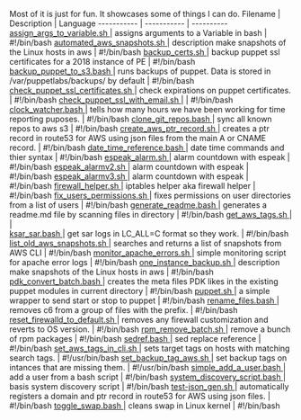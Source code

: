 Most of it is just for fun. 
  It showcases some of things I can do.
  Filename | Description | Language
  ----------- | ----------- | ----------
<a href="https://github.com/zeekus/bash/blob/master/assign_args_to_variable.sh"> assign_args_to_variable.sh </a>   |   assigns arguments to a Variable in bash | #!/bin/bash 
<a href="https://github.com/zeekus/bash/blob/master/automated_aws_snapshots.sh"> automated_aws_snapshots.sh </a>   |  description make snapshots of the Linux hosts in aws | #!/bin/bash 
<a href="https://github.com/zeekus/bash/blob/master/backup_certs.sh"> backup_certs.sh </a>   |   backup puppet ssl certificates for a 2018 instance of PE | #!/bin/bash 
<a href="https://github.com/zeekus/bash/blob/master/backup_puppet_to_s3.bash"> backup_puppet_to_s3.bash </a>   |   runs backups of puppet. Data is stored in /var/puppetlabs/backups/ by default | #!/bin/bash 
<a href="https://github.com/zeekus/bash/blob/master/check_puppet_ssl_certificates.sh"> check_puppet_ssl_certificates.sh </a>   |   check expirations on puppet certificates. | #!/bin/bash 
<a href="https://github.com/zeekus/bash/blob/master/check_puppet_ssl_with_email.sh"> check_puppet_ssl_with_email.sh </a>   |   | #!/bin/bash 
<a href="https://github.com/zeekus/bash/blob/master/clock_watcher.bash"> clock_watcher.bash </a>   |   tells how many hours we have been working for time reporting puposes. | #!/bin/bash 
<a href="https://github.com/zeekus/bash/blob/master/clone_git_repos.bash"> clone_git_repos.bash </a>   |   sync all known repos to aws s3 | #!/bin/bash 
<a href="https://github.com/zeekus/bash/blob/master/create_aws_ptr_record.sh"> create_aws_ptr_record.sh </a>   |   creates a ptr record in route53 for AWS using json files from the main A or CNAME record. | #!/bin/bash 
<a href="https://github.com/zeekus/bash/blob/master/date_time_reference.bash"> date_time_reference.bash </a>   |   date time commands and thier syntax | #!/bin/bash 
<a href="https://github.com/zeekus/bash/blob/master/espeak_alarm.sh"> espeak_alarm.sh </a>   |   alarm countdown with espeak | #!/bin/bash 
<a href="https://github.com/zeekus/bash/blob/master/espeak_alarmv2.sh"> espeak_alarmv2.sh </a>   |   alarm countdown with espeak | #!/bin/bash 
<a href="https://github.com/zeekus/bash/blob/master/espeak_alarmv3.sh"> espeak_alarmv3.sh </a>   |   alarm countdown with espeak | #!/bin/bash 
<a href="https://github.com/zeekus/bash/blob/master/firewall_helper.sh"> firewall_helper.sh </a>   |   iptables helper aka firewall helper | #!/bin/bash 
<a href="https://github.com/zeekus/bash/blob/master/fix_users_permissions.sh"> fix_users_permissions.sh </a>   |   fixes permissions on user directories from a list of users | #!/bin/bash 
<a href="https://github.com/zeekus/bash/blob/master/generate_readme.bash"> generate_readme.bash </a>   |   generates a readme.md file by scanning files in directory | #!/bin/bash 
<a href="https://github.com/zeekus/bash/blob/master/get_aws_tags.sh"> get_aws_tags.sh </a>   |   |  
<a href="https://github.com/zeekus/bash/blob/master/ksar_sar.bash"> ksar_sar.bash </a>   |   get sar logs in LC_ALL=C format so they work. | #!/bin/bash 
<a href="https://github.com/zeekus/bash/blob/master/list_old_aws_snapshots.sh"> list_old_aws_snapshots.sh </a>   |   searches and returns a list of snapshots from AWS CLI | #!/bin/bash 
<a href="https://github.com/zeekus/bash/blob/master/monitor_apache_errors.sh"> monitor_apache_errors.sh </a>   |   simple monitoring script for apache error logs | #!/bin/bash 
<a href="https://github.com/zeekus/bash/blob/master/one_instance_backup.sh"> one_instance_backup.sh </a>   |  description make snapshots of the Linux hosts in aws | #!/bin/bash 
<a href="https://github.com/zeekus/bash/blob/master/pdk_convert_batch.bash"> pdk_convert_batch.bash </a>   |   creates the meta files PDK likes in the existing puppet modules in current directory | #!/bin/bash 
<a href="https://github.com/zeekus/bash/blob/master/puppet.sh"> puppet.sh </a>   |   a simple wrapper to send start or stop to puppet | #!/bin/bash 
<a href="https://github.com/zeekus/bash/blob/master/rename_files.bash"> rename_files.bash </a>   |   removes c6 from a group of files with the prefix. | #!/bin/bash 
<a href="https://github.com/zeekus/bash/blob/master/reset_firewalld_to_default.sh"> reset_firewalld_to_default.sh </a>   |   removes any firewall customization and reverts to OS version. | #!/bin/bash 
<a href="https://github.com/zeekus/bash/blob/master/rpm_remove_batch.sh"> rpm_remove_batch.sh </a>   |   remove a bunch of rpm packages | #!/bin/bash 
<a href="https://github.com/zeekus/bash/blob/master/sedref.bash"> sedref.bash </a>   |   sed replace reference | #!/bin/bash 
<a href="https://github.com/zeekus/bash/blob/master/set_aws_tags_in_cli.sh"> set_aws_tags_in_cli.sh </a>   |   sets target tags on hosts with matching search tags. | #!/usr/bin/bash 
<a href="https://github.com/zeekus/bash/blob/master/set_backup_tag_aws.sh"> set_backup_tag_aws.sh </a>   |   set backup tags on intances that are missing them. | #!/usr/bin/bash 
<a href="https://github.com/zeekus/bash/blob/master/simple_add_a_user.bash"> simple_add_a_user.bash </a>   |   add a user from a bash script | #!/bin/bash 
<a href="https://github.com/zeekus/bash/blob/master/system_discovery_script.bash"> system_discovery_script.bash </a>   |   basis system discovery script | #!/bin/bash 
<a href="https://github.com/zeekus/bash/blob/master/test-json_gen.sh"> test-json_gen.sh </a>   |   automatically registers a domain and ptr record in route53 for AWS using json files. | #!/bin/bash 
<a href="https://github.com/zeekus/bash/blob/master/toggle_swap.bash"> toggle_swap.bash </a>   |   cleans swap in Linux kernel | #!/bin/bash 
